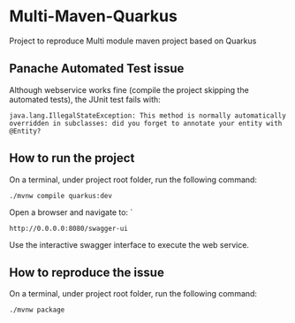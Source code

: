 # Multi-Maven-Quarkus
Project to reproduce Multi module maven project based on Quarkus


## Panache Automated Test issue

Although webservice works fine (compile the project skipping the automated tests),
the JUnit test fails with:

```
java.lang.IllegalStateException: This method is normally automatically overridden in subclasses: did you forget to annotate your entity with @Entity?
```


## How to run the project

 On a terminal, under project root folder, run  the following command:
```
./mvnw compile quarkus:dev
```

Open a browser and navigate to:
 `
```
http://0.0.0.0:8080/swagger-ui
```

Use the interactive swagger interface to execute the web service.


## How to reproduce the issue

 On a terminal, under project root folder, run  the following command:
```
./mvnw package
```

